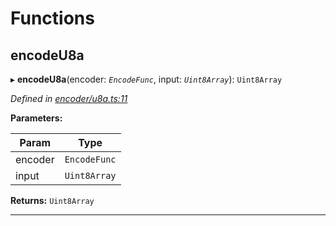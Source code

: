 

# Functions

<a id="encodeu8a"></a>

##  encodeU8a

▸ **encodeU8a**(encoder: *`EncodeFunc`*, input: *`Uint8Array`*): `Uint8Array`

*Defined in [encoder/u8a.ts:11](https://github.com/polkadot-js/common/blob/22f8df1/packages/util-rlp/src/encoder/u8a.ts#L11)*

**Parameters:**

| Param | Type |
| ------ | ------ |
| encoder | `EncodeFunc` |
| input | `Uint8Array` |

**Returns:** `Uint8Array`

___

